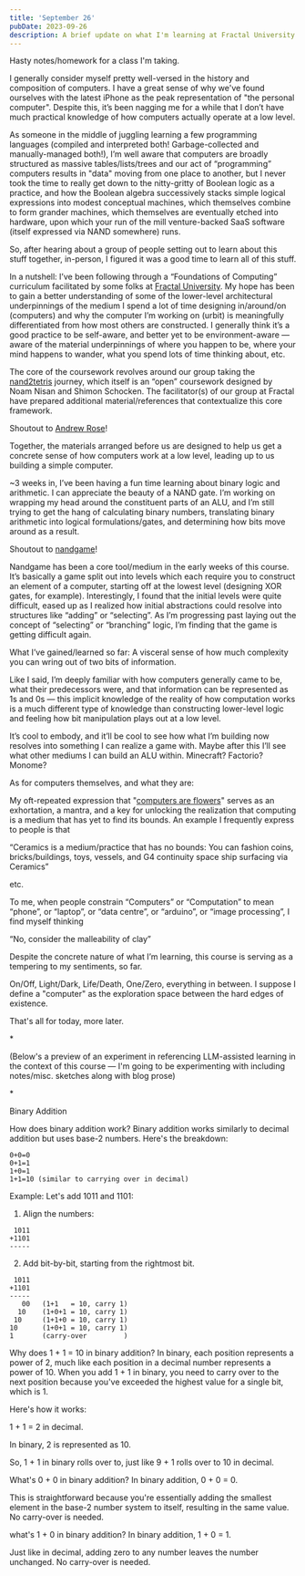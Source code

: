 ```yaml
---
title: 'September 26'
pubDate: 2023-09-26
description: A brief update on what I'm learning at Fractal University
---
```


Hasty notes/homework for a class I'm taking.

I generally consider myself pretty well-versed in the history and composition of computers. I have a great sense of why we've found ourselves with the latest iPhone as the peak representation of "the personal computer". Despite this, it’s been nagging me for a while that I don’t have much practical knowledge of how computers actually operate at a low level.

As someone in the middle of juggling learning a few programming languages (compiled and interpreted both! Garbage-collected and manually-managed both!), I’m well aware that computers are broadly structured as massive tables/lists/trees and our act of “programming” computers results in "data" moving from one place to another, but I never took the time to really get down to the nitty-gritty of Boolean logic as a practice, and how the Boolean algebra successively stacks simple logical expressions into modest conceptual machines, which themselves combine to form grander machines, which themselves are eventually etched into hardware, upon which your run of the mill venture-backed SaaS software (itself expressed via NAND somewhere) runs.

So, after hearing about a group of people setting out to learn about this stuff together, in-person, I figured it was a good time to learn all of this stuff.

In a nutshell: I’ve been following through a “Foundations of Computing” curriculum facilitated by some folks at [Fractal University](https://fractalnyc.com/university). My hope has been to gain a better understanding of some of the lower-level architectural underpinnings of the medium I spend a lot of time designing in/around/on (computers) and why the computer I’m working on (urbit) is meaningfully differentiated from how most others are constructed. I generally think it’s a good practice to be self-aware, and better yet to be environment-aware — aware of the material underpinnings of where you happen to be, where your mind happens to wander, what you spend lots of time thinking about, etc.

The core of the coursework revolves around our group taking the [nand2tetris](https://www.nand2tetris.org) journey, which itself is an “open” coursework designed by Noam Nisan and Shimon Schocken. The facilitator(s) of our group at Fractal have prepared additional material/references that contextualize this core framework.

Shoutout to [Andrew Rose](https://twitter.com/__drewface)!

Together, the materials arranged before us are designed to help us get a concrete sense of how computers work at a low level, leading up to us building a simple computer.

~3 weeks in, I’ve been having a fun time learning about binary logic and arithmetic. I can appreciate the beauty of a NAND gate. I’m working on wrapping my head around the constituent parts of an ALU, and I’m still trying to get the hang of calculating binary numbers, translating binary arithmetic into logical formulations/gates, and determining how bits move around as a result.

Shoutout to [nandgame](https://nandgame.com)!

Nandgame has been a core tool/medium in the early weeks of this course. It’s basically a game split out into levels which each require you to construct an element of a computer, starting off at the lowest level (designing XOR gates, for example). Interestingly, I found that the initial levels were quite difficult, eased up as I realized how initial abstractions could resolve into structures like “adding” or “selecting”. As I’m progressing past laying out the concept of “selecting” or “branching” logic, I’m finding that the game is getting difficult again.

What I’ve gained/learned so far: A visceral sense of how much complexity you can wring out of two bits of information.

Like I said, I’m deeply familiar with how computers generally came to be, what their predecessors were, and that information can be represented as 1s and 0s — this implicit knowledge of the reality of how computation works is a much different type of knowledge than constructing lower-level logic and feeling how bit manipulation plays out at a low level.

It’s cool to embody, and it’ll be cool to see how what I’m building now resolves into something I can realize a game with. Maybe after this I’ll see what other mediums I can build an ALU within. Minecraft? Factorio? Monome?

As for computers themselves, and what they are:

My oft-repeated expression that "[computers are flowers](https://x.com/yokelisms/status/1327021455868047364)" serves as an exhortation, a mantra, and a key for unlocking the realization that computing is a medium that has yet to find its bounds. An example I frequently express to people is that

“Ceramics is a medium/practice that has no bounds: You can fashion coins, bricks/buildings, toys, vessels, and G4 continuity space ship surfacing via Ceramics”

etc.

To me, when people constrain “Computers” or “Computation” to mean “phone”, or “laptop”, or “data centre”, or “arduino”, or “image processing”, I find myself thinking

“No, consider the malleability of clay”

Despite the concrete nature of what I’m learning, this course is serving as a tempering to my sentiments, so far.

On/Off, Light/Dark, Life/Death, One/Zero, everything in between. I suppose I define a "computer" as the exploration space between the hard edges of existence.

That's all for today, more later.

\*

(Below's a preview of an experiment in referencing LLM-assisted learning in the context of this course — I'm going to be experimenting with including notes/misc. sketches along with blog prose)

\*

Binary Addition

<E/>
How does binary addition work?

<O/>
Binary addition works similarly to decimal addition but uses base-2 numbers. Here's the breakdown:

```
0+0=0
0+1=1
1+0=1
1+1=10 (similar to carrying over in decimal)
```

Example: Let's add 1011 and 1101:

1. Align the numbers:

```
 1011
+1101
-----
```

2. Add bit-by-bit, starting from the rightmost bit.

```
 1011
+1101
-----
   00   (1+1   = 10, carry 1)
  10    (1+0+1 = 10, carry 1)
 10     (1+1+0 = 10, carry 1)
10      (1+0+1 = 10, carry 1)
1       (carry-over         )
```

<E/>
Why does 1 + 1 = 10 in binary addition?

<O/>
In binary, each position represents a power of 2, much like each position in a decimal number represents a power of 10. When you add 1 + 1 in binary, you need to carry over to the next position because you've exceeded the highest value for a single bit, which is 1.

Here's how it works:

1 + 1 = 2 in decimal.

In binary, 2 is represented as 10.

So, 1 + 1 in binary rolls over to, just like 9 + 1 rolls over to 10 in decimal.

<E/>
What's 0 + 0 in binary addition?

<O/>
In binary addition, 0 + 0 = 0.

This is straightforward because you're essentially adding the smallest element in the base-2 number system to itself, resulting in the same value. No carry-over is needed.

<E/>
what's 1 + 0 in binary addition?

<O/>
In binary addition, 1 + 0 = 1.

Just like in decimal, adding zero to any number leaves the number unchanged. No carry-over is needed.
